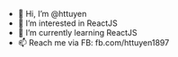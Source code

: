 - 👋 Hi, I’m @httuyen
- 👀 I’m interested in ReactJS
- 🌱 I’m currently learning ReactJS
- 📫 Reach me via FB: fb.com/httuyen1897

<!---
httuyen/httuyen is a ✨ special ✨ repository because its `README.md` (this file) appears on your GitHub profile.
You can click the Preview link to take a look at your changes.
--->
